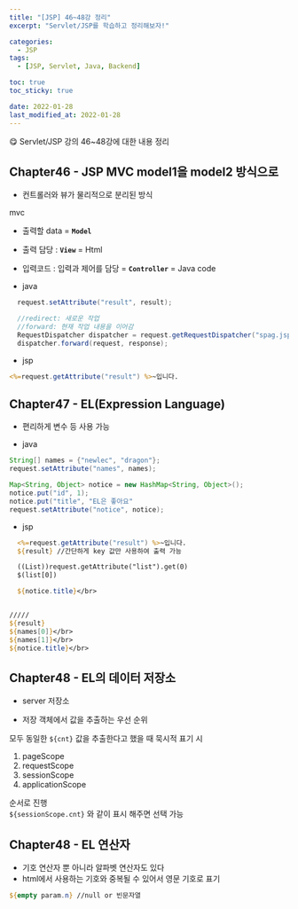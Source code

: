 ```yaml
---
title: "[JSP] 46~48강 정리"
excerpt: "Servlet/JSP를 학습하고 정리해보자!"

categories:
  - JSP
tags:
  - [JSP, Servlet, Java, Backend]

toc: true
toc_sticky: true

date: 2022-01-28
last_modified_at: 2022-01-28
---
```


😋 Servlet/JSP 강의 46~48강에 대한 내용 정리

## Chapter46 - JSP MVC model1을 model2 방식으로

- 컨트롤러와 뷰가 물리적으로 분리된 방식

mvc

- 출력할 data = **`Model`**
- 출력 담당 : **`View`** = Html
- 입력코드 : 입력과 제어를 담당 = **`Controller`** = Java code

- java

```java
  request.setAttribute("result", result);

  //redirect: 새로운 작업
  //forward: 현재 작업 내용을 이어감
  RequestDispatcher dispatcher = request.getRequestDispatcher("spag.jsp");
  dispatcher.forward(request, response);
```

- jsp

```jsp
<%=request.getAttribute("result") %>~입니다.
```

## Chapter47 - EL(Expression Language)

- 편리하게 변수 등 사용 가능

- java

```java
String[] names = {"newlec", "dragon"};
request.setAttribute("names", names);

Map<String, Object> notice = new HashMap<String, Object>();
notice.put("id", 1);
notice.put("title", "EL은 좋아요"
request.setAttribute("notice", notice);
```

- jsp

```jsp
  <%=request.getAttribute("result") %>~입니다.
  ${result} //간단하게 key 값만 사용하여 출력 가능

  ((List))request.getAttribute("list").get(0)
  $(list[0])

  ${notice.title}</br>


/////
${result}
${names[0]}</br>
${names[1]}</br>
${notice.title}</br>
```

## Chapter48 - EL의 데이터 저장소

- server 저장소

- 저장 객체에서 값을 추출하는 우선 순위

모두 동일한 `${cnt}` 값을 추출한다고 했을 때 묵시적 표기 시

1. pageScope
2. requestScope
3. sessionScope
4. applicationScope

순서로 진행  
`${sessionScope.cnt}` 와 같이 표시 해주면 선택 가능

## Chapter48 - EL 연산자

- 기호 연산자 뿐 아니라 알파벳 연산자도 있다
- html에서 사용하는 기호와 중복될 수 있어서 영문 기호로 표기

```jsp
${empty param.n} //null or 빈문자열
```
